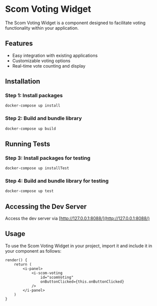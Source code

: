 # Scom Voting Widget

The Scom Voting Widget is a component designed to facilitate voting functionality within your application.

## Features
- Easy integration with existing applications
- Customizable voting options
- Real-time vote counting and display

## Installation

### Step 1: Install packages
```sh
docker-compose up install
```

### Step 2: Build and bundle library
```sh
docker-compose up build
```

## Running Tests

### Step 3: Install packages for testing
```sh
docker-compose up installTest
```

### Step 4: Build and bundle library for testing
```sh
docker-compose up test
```

## Accessing the Dev Server
Access the dev server via [http://127.0.0.1:8088/](http://127.0.0.1:8088/)

## Usage
To use the Scom Voting Widget in your project, import it and include it in your component as follows:

```tsx
render() {
    return (
        <i-panel>           
            <i-scom-voting
                id="scomVoting"
                onButtonClicked={this.onButtonClicked}
            />
        </i-panel>
    )
}
```